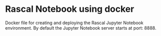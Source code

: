 # Rascal Notebook using docker
Docker file for creating and deploying the Rascal Jupyter Notebook environment. By default the Jupyter Notebook server starts at port: 8888.
